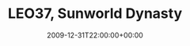 ---
templateKey: event
guid: 08951349-6eab-11ea-99c5-002590d1d1b0
date: 2009-12-31T22:00:00+00:00
eventTime: '10pm'
title: LEO37, Sunworld Dynasty
artist: LEO37
city: Taipei
venue: Sunworld Dynasty
group: LEO37
guests: "NEW YEAR'S EVE!"
---